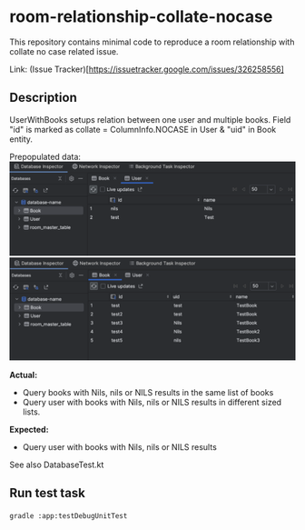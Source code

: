 # room-relationship-collate-nocase

This repository contains minimal code to reproduce a room relationship with collate no case related
issue.

Link: (Issue Tracker)[https://issuetracker.google.com/issues/326258556]

## Description

UserWithBooks setups relation between one user and multiple books. Field "id" is marked as collate = ColumnInfo.NOCASE in
User & "uid" in Book entity.

Prepopulated data:
![User table](/images/user-table.png)
![Book table](/images/book-table.png)

**Actual:**

- Query books with Nils, nils or NILS results in the same list of books
- Query user with books with Nils, nils or NILS results in different sized lists.

**Expected:**

- Query user with books with Nils, nils or NILS results

See also DatabaseTest.kt

## Run test task

`gradle :app:testDebugUnitTest`

